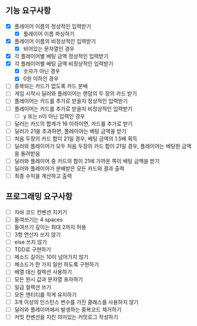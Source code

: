 ## 기능 요구사항

- [x] 플레이어 이름의 정상적인 입력받기
    - [x] 플레이어 이름 파싱하기
- [x] 플레이어 이름의 비정상적인 입력받기
    - [x] 비어있는 문자열인 경우
- [x] 각 플레이어별 배팅 금액 정상적인 입력받기
- [x] 각 플레이어별 배팅 금액 비정상적인 입력받기
    - [x] 숫자가 아닌 경우
    - [x] 0원 이하인 경우
- [ ] 중복되는 카드가 없도록 카드 분배
- [ ] 게임 시작시 딜러와 플레이어는 랜덤의 두 장의 카드 받기
- [ ] 플레이어는 카드를 추가로 받을지 정상적인 입력받기
- [ ] 플레이어는 카드를 추가로 받을지 비정상적인 입력받기
    - [ ] y 또는 n이 아닌 입력인 경우
- [ ] 딜러는 카드의 합계가 16 이하이면, 카드를 추가로 받기
- [ ] 딜러가 21을 초과하면, 플레이어는 베팅 금액을 받기
- [ ] 처음 두장의 카드 합이 21일 경우, 베팅 금액의 1.5배 획득
- [ ] 딜러와 플레이어가 모두 처음 두장의 카드 합이 21일 경우, 플레이어는 베팅한 금액을 돌려받음
- [ ] 딜러와 플레이어 중 카드의 합이 21에 가까운 쪽이 배팅 금액을 받기
- [ ] 딜러와 플레이어가 분배받은 모든 카드와 결과 출력
- [ ] 최종 수익을 계산하고 출력

## 프로그래밍 요구사항

- [ ] 자바 코드 컨벤션 지키기
- [ ] 들여쓰기는 4 spaces
- [ ] 들여쓰기 깊이는 최대 2까지 허용
- [ ] 3항 연산자 쓰지 않기
- [ ] else 쓰지 않기
- [ ] TDD로 구현하기
- [ ] 메소드 길이는 10이 넘어가지 않기
- [ ] 메소드가 한 가지 일만 하도록 구현하기
- [ ] 배열 대신 컬렉션 사용하기
- [ ] 모든 원시 값과 문자열 포자하기
- [ ] 일급 컬렉션 쓰기
- [ ] 모든 엔티티를 작게 유지하기
- [ ] 3개 이상의 인스턴스 변수를 가진 클래스를 사용하지 않기
- [ ] 딜러와 플레이어에서 발생하는 중복코드 제거하기
- [ ] 커밋 컨벤션을 지킨 의미있는 커밋로그 작성하기